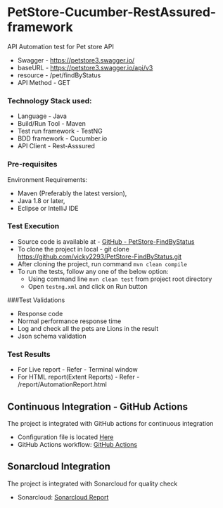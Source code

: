 # PetStore-Cucumber-RestAssured-framework

API Automation test for Pet store API

 - Swagger - https://petstore3.swagger.io/
 - baseURL - https://petstore3.swagger.io/api/v3
 - resource - /pet/findByStatus
 - API Method - GET

### Technology Stack used:

* Language - Java
* Build/Run Tool - Maven
* Test run framework - TestNG
* BDD framework - Cucumber.io
* API Client - Rest-Asssured

### Pre-requisites 

Environment Requirements: 
- Maven (Preferably the latest version), 
- Java 1.8 or later, 
- Eclipse or IntelliJ IDE

### Test Execution

* Source code is available at - [GitHub - PetStore-FindByStatus](https://github.com/vicky2293/PetStore-FindByStatus)
* To clone the project in local - git clone https://github.com/vicky2293/PetStore-FindByStatus.git
* After cloning the project, run command `mvn clean compile`
* To run the tests, follow any one of the below option:
    * Using command line `mvn clean test` from project root directory
    * Open `testng.xml` and click on Run button

###Test Validations

* Response code
* Normal performance response time
* Log and check all the pets are Lions in the result
* Json schema validation

### Test Results

* For Live report - Refer - Terminal window
* For HTML report(Extent Reports) - Refer - /report/AutomationReport.html


## Continuous Integration - GitHub Actions

The project is integrated with GitHub actions for continuous integration

* Configuration file is located [Here](https://github.com/vicky2293/PetStore-FindByStatus/blob/main/.github/workflows/maven.yml)
* GitHub Actions workflow: [GitHub Actions](https://github.com/vicky2293/PetStore-FindByStatus/actions)

## Sonarcloud Integration

The project is integrated with Sonarcloud for quality check

* Sonarcloud: [Sonarcloud Report](https://sonarcloud.io/summary/new_code?id=vicky2293_PetStore-FindByStatus&branch=main)
 